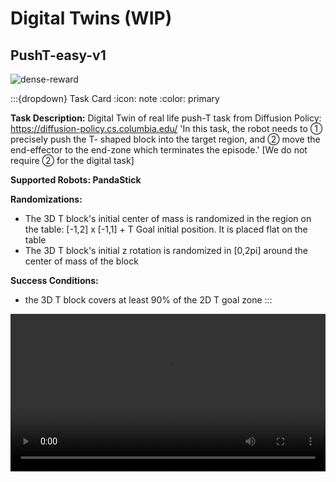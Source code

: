 # Digital Twins (WIP)
[asset-badge]: https://img.shields.io/badge/download%20asset-yes-blue.svg
[reward-badge]: https://img.shields.io/badge/dense%20reward-yes-green.svg

## PushT-easy-v1
![dense-reward][reward-badge]

:::{dropdown} Task Card
:icon: note
:color: primary

**Task Description:**
Digital Twin of real life push-T task from Diffusion Policy: https://diffusion-policy.cs.columbia.edu/
'In this task, the robot needs to
① precisely push the T- shaped block into the target region, and
② move the end-effector to the end-zone which terminates the episode.' [We do not require ② for the digital task]

**Supported Robots: PandaStick**

**Randomizations:**
- The 3D T block's initial center of mass is randomized in the region on the table: [-1,2] x [-1,1] + T Goal initial position. It is placed flat on the table
- The 3D T block's initial z rotation is randomized in [0,2pi] around the center of mass of the block

**Success Conditions:**
- the 3D T block covers at least 90% of the 2D T goal zone
:::

<video preload="auto" controls="True" width="100%">
<source src="https://github.com/haosulab/ManiSkill/raw/main/figures/environment_demos/PushCube-v1_rt.mp4" type="video/mp4">
</video>